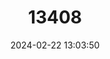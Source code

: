 ---
title: "13408"
category: "Microryzomys minutus"
draft: false
date: 2024-02-22 13:03:50
languages:
  English: ["Montane Colilargo", "Forest Small Rice Rat"]
---